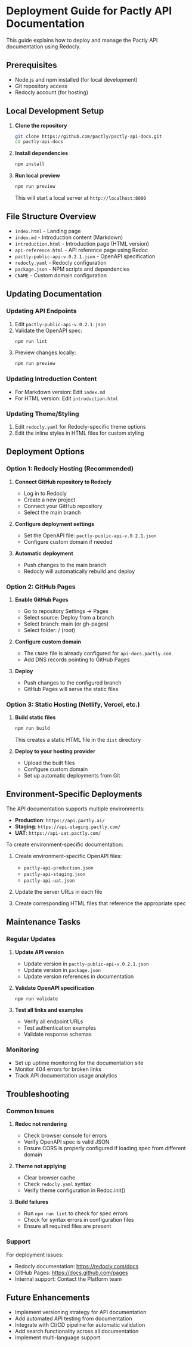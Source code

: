 # Deployment Guide for Pactly API Documentation

This guide explains how to deploy and manage the Pactly API documentation using Redocly.

## Prerequisites

- Node.js and npm installed (for local development)
- Git repository access
- Redocly account (for hosting)

## Local Development Setup

1. **Clone the repository**
   ```bash
   git clone https://github.com/pactly/pactly-api-docs.git
   cd pactly-api-docs
   ```

2. **Install dependencies**
   ```bash
   npm install
   ```

3. **Run local preview**
   ```bash
   npm run preview
   ```
   This will start a local server at `http://localhost:8080`

## File Structure Overview

- `index.html` - Landing page
- `index.md` - Introduction content (Markdown)
- `introduction.html` - Introduction page (HTML version)
- `api-reference.html` - API reference page using Redoc
- `pactly-public-api-v.0.2.1.json` - OpenAPI specification
- `redocly.yaml` - Redocly configuration
- `package.json` - NPM scripts and dependencies
- `CNAME` - Custom domain configuration

## Updating Documentation

### Updating API Endpoints

1. Edit `pactly-public-api-v.0.2.1.json`
2. Validate the OpenAPI spec:
   ```bash
   npm run lint
   ```
3. Preview changes locally:
   ```bash
   npm run preview
   ```

### Updating Introduction Content

- For Markdown version: Edit `index.md`
- For HTML version: Edit `introduction.html`

### Updating Theme/Styling

1. Edit `redocly.yaml` for Redocly-specific theme options
2. Edit the inline styles in HTML files for custom styling

## Deployment Options

### Option 1: Redocly Hosting (Recommended)

1. **Connect GitHub repository to Redocly**
   - Log in to Redocly
   - Create a new project
   - Connect your GitHub repository
   - Select the main branch

2. **Configure deployment settings**
   - Set the OpenAPI file: `pactly-public-api-v.0.2.1.json`
   - Configure custom domain if needed

3. **Automatic deployment**
   - Push changes to the main branch
   - Redocly will automatically rebuild and deploy

### Option 2: GitHub Pages

1. **Enable GitHub Pages**
   - Go to repository Settings → Pages
   - Select source: Deploy from a branch
   - Select branch: main (or gh-pages)
   - Select folder: / (root)

2. **Configure custom domain**
   - The `CNAME` file is already configured for `api-docs.pactly.com`
   - Add DNS records pointing to GitHub Pages

3. **Deploy**
   - Push changes to the configured branch
   - GitHub Pages will serve the static files

### Option 3: Static Hosting (Netlify, Vercel, etc.)

1. **Build static files**
   ```bash
   npm run build
   ```
   This creates a static HTML file in the `dist` directory

2. **Deploy to your hosting provider**
   - Upload the built files
   - Configure custom domain
   - Set up automatic deployments from Git

## Environment-Specific Deployments

The API documentation supports multiple environments:

- **Production**: `https://api.pactly.ai/`
- **Staging**: `https://api-staging.pactly.com/`
- **UAT**: `https://api-uat.pactly.com/`

To create environment-specific documentation:

1. Create environment-specific OpenAPI files:
   - `pactly-api-production.json`
   - `pactly-api-staging.json`
   - `pactly-api-uat.json`

2. Update the server URLs in each file

3. Create corresponding HTML files that reference the appropriate spec

## Maintenance Tasks

### Regular Updates

1. **Update API version**
   - Update version in `pactly-public-api-v.0.2.1.json`
   - Update version in `package.json`
   - Update version references in documentation

2. **Validate OpenAPI specification**
   ```bash
   npm run validate
   ```

3. **Test all links and examples**
   - Verify all endpoint URLs
   - Test authentication examples
   - Validate response schemas

### Monitoring

- Set up uptime monitoring for the documentation site
- Monitor 404 errors for broken links
- Track API documentation usage analytics

## Troubleshooting

### Common Issues

1. **Redoc not rendering**
   - Check browser console for errors
   - Verify OpenAPI spec is valid JSON
   - Ensure CORS is properly configured if loading spec from different domain

2. **Theme not applying**
   - Clear browser cache
   - Check `redocly.yaml` syntax
   - Verify theme configuration in Redoc.init()

3. **Build failures**
   - Run `npm run lint` to check for spec errors
   - Check for syntax errors in configuration files
   - Ensure all required files are present

### Support

For deployment issues:
- Redocly documentation: https://redocly.com/docs
- GitHub Pages: https://docs.github.com/pages
- Internal support: Contact the Platform team

## Future Enhancements

- Implement versioning strategy for API documentation
- Add automated API testing from documentation
- Integrate with CI/CD pipeline for automatic validation
- Add search functionality across all documentation
- Implement multi-language support